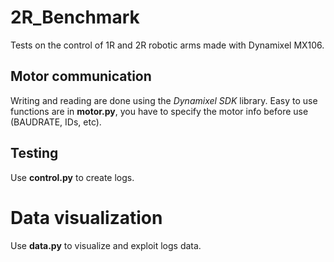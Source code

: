 # 2R_Benchmark
Tests on the control of 1R and 2R robotic arms made with Dynamixel MX106.

## Motor communication
Writing and reading are done using the *Dynamixel SDK* library. Easy to use functions are in **motor.py**, you have to specify the motor info before use (BAUDRATE, IDs, etc).

## Testing
Use **control.py** to create logs.

# Data visualization
Use **data.py** to visualize and exploit logs data.
